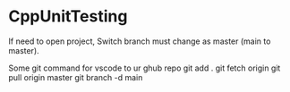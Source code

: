 # CppUnitTesting

If need to open project, Switch branch must change as master (main to master).

Some git command for vscode to ur ghub repo
git add .
git fetch origin
git pull origin master
git branch -d main
